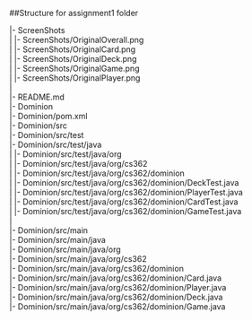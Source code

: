 ##Structure for assignment1 folder

|- ScreenShots  
|    |- ScreenShots/OriginalOverall.png  
|    |- ScreenShots/OriginalCard.png  
|    |- ScreenShots/OriginalDeck.png  
|    |- ScreenShots/OriginalGame.png  
|    |- ScreenShots/OriginalPlayer.png  
|  
|- README.md  
|- Dominion  
    |- Dominion/pom.xml  
    |- Dominion/src  
        |- Dominion/src/test  
        |- Dominion/src/test/java  
        |    |- Dominion/src/test/java/org  
        |        |- Dominion/src/test/java/org/cs362  
        |            |- Dominion/src/test/java/org/cs362/dominion  
        |                |- Dominion/src/test/java/org/cs362/dominion/DeckTest.java  
        |                |- Dominion/src/test/java/org/cs362/dominion/PlayerTest.java  
        |                |- Dominion/src/test/java/org/cs362/dominion/CardTest.java  
        |                |- Dominion/src/test/java/org/cs362/dominion/GameTest.java  
        |  
        |- Dominion/src/main  
            |- Dominion/src/main/java  
                |- Dominion/src/main/java/org  
                    |- Dominion/src/main/java/org/cs362  
                        |- Dominion/src/main/java/org/cs362/dominion  
                            |- Dominion/src/main/java/org/cs362/dominion/Card.java  
                            |- Dominion/src/main/java/org/cs362/dominion/Player.java  
                            |- Dominion/src/main/java/org/cs362/dominion/Deck.java  
                            |- Dominion/src/main/java/org/cs362/dominion/Game.java  

